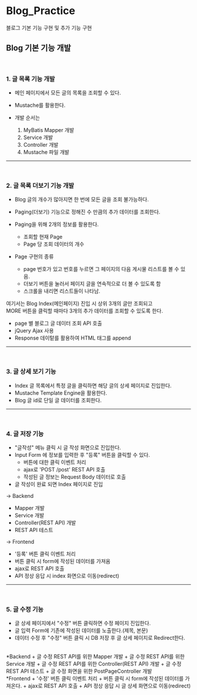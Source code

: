 # Blog_Practice
블로그 기본 기능 구현 및 추가 기능 구현
<br>

## Blog 기본 기능 개발
<br>

### 1. 글 목록 기능 개발

  * 메인 페이지에서 모든 글의 목록을 조회할 수 있다.
  * Mustache를 활용한다.

  * 개발 순서는
    1. MyBatis Mapper 개발
    2. Service 개발
    3. Controller 개발
    4. Mustache 파일 개발


* * *

<br>

### 2. 글 목록 더보기 기능 개발
  * Blog 글의 개수가 많아지면 한 번에 모든 글을 조회 불가능하다.
  * Paging(더보기) 기능으로 정해진 수 만큼의 추가 데이터를 조회한다.
  * Paging을 위해 2개의 정보를 활용한다.
    + 조회할 현재 Page
    + Page 당 조회 데이터의 개수
   
  * Page 구현의 종류 
    + page 번호가 있고 번호를 누르면 그 페이지의 다음 게시물 리스트를 볼 수 있음.
    + 더보기 버튼을 눌러서 페이지 글을 연속적으로 더 볼 수 있도록 함
    + 스크롤을 내리면 리스트들이 나타남.
  
  여기서는 Blog Index(메인페이지) 진입 시 상위 3개의 글만 조회되고 <br>
  MORE 버튼을 클릭할 때마다 3개의 추가 데이터를 조회할 수 있도록 한다.
  
  * page 별 블로그 글 데이터 조회 API 호출
  * jQuery Ajax 사용
  * Response 데이텉를 활용하여 HTML 태그를 append


  * * *
  <br>
  
  ### 3. 글 상세 보기 기능
  * Index 글 목록에서 특정 글을 클릭하면 해당 글의 상세 페이지로 진입한다.
  * Mustache Template Engine을 활용한다.
  * Blog 글 id로 단일 글 데이터를 조회한다.

* * *
<br>

  ### 4. 글 저장 기능
  * "글작성" 메뉴 클릭 시 글 작성 화면으로 진입한다.
  * Input Form 에 정보를 입력한 후 "등록" 버튼을 클릭할 수 있다.
    * 버튼에 대한 클릭 이벤트 처리
    * ajax로 'POST /post' REST API 호출
    * 작성된 글 정보는 Request Body 데이터로 호출
  * 글 작성이 완료 되면 Index 페이지로 진입


  -> Backend
   + Mapper 개발
   + Service 개발
   + Controller(REST API) 개발
   + REST API 테스트

  -> Frontend
   + '등록' 버튼 클릭 이벤트 처리
   + 버튼 클릭 시 form에 작성된 데이터를 가져옴
   + ajax로 REST API 호출
   + API 정상 응답 시 index 화면으로 이동(redirect)

 * * *
 <br>
 
 ### 5. 글 수정 기능
 * 글 상세 페이지에서 "수정" 버튼 클릭하면 수정 페이지 진입한다.
 * 글 입력 Form에 기존에 작성된 데이터를 노출한다.(제목, 본문)
 * 데이터 수정 후 "수정" 버튼 클릭 시 DB 저장 후 글 상세 페이지로 Redirect한다.

<br>
*Backend
  + 글 수정 REST API를 위한 Mapper 개발
  + 글 수정 REST API를 위한 Service 개발
  + 글 수정 REST API를 위한 Controller(REST API) 개발
  + 글 수정 REST API 테스트
  + 글 수정 화면을 위한 PostPageController 개발

<br>
*Frontend
  + '수정' 버튼 클릭 이벤트 처리
  + 버튼 클릭 시 form에 작성된 데이터를 가져온다.
  + ajax로 REST API 호출
  + API 정상 응답 시 글 상세 화면으로 이동(redirect)


 
 

